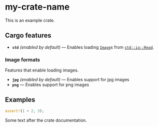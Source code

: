 # my-crate-name

<!-- crate documentation start -->
This is an example crate.

## Cargo features
<!-- feature documentation start -->
- **`std`** *(enabled by default)* — Enables loading [`Image`](https://docs.rs/example-crate/0.0.0/example_crate/struct.Image.html)s from [`std::io::Read`](https://doc.rust-lang.org/std/io/trait.Read.html).

### Image formats
Features that enable loading images.

- **`jpg`** *(enabled by default)* — Enables support for jpg images
- **`png`** — Enables support for png images
<!-- feature documentation end -->

## Examples
```rust
assert!(1 + 2, 3);
```
<!-- crate documentation end -->

Some text after the crate documentation.